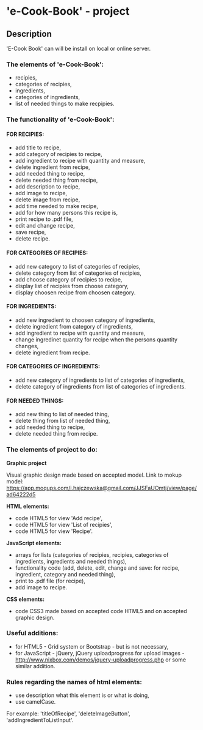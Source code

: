 # 'e-Cook-Book' - project

## Description

'E-Cook Book' can will be install on local or online server.

### The elements of 'e-Cook-Book':

- recipies,
- categories of recipies,
- ingredients,
- categories of ingredients,
- list of needed things to make recpipies.

### The functionality of 'e-Cook-Book':

#### FOR RECIPIES:

- add title to recipe,
- add category of recipies to recipe,
- add ingredient to recipe with quantity and measure,
- delete ingredient from recipe,
- add needed thing to recipe,
- delete needed thing from recipe,
- add description to recipe,
- add image to recipe,
- delete image from recipe,
- add time needed to make recipe,
- add for how many persons this recipe is,
- print recipe to .pdf file,
- edit and change recipe,
- save recipe,
- delete recipe.
	
#### FOR CATEGORIES OF RECIPIES:

- add new category to list of categories of recipies,
- delete category from list of categories of recipies,
- add choose category of recipies to recipe,
- display list of recipies from choose category,
- display choosen recipe from choosen category.

#### FOR INGREDIENTS: 

- add new ingredient to choosen category of ingredients,
- delete ingredient from category of ingredients,
- add ingredient to recipe with quantity and measure,
- change ingredinet quantity for recipe when the persons quantity changes,
- delete ingredient from recipe.

#### FOR CATEGORIES OF INGREDIENTS:

- add new category of ingredients to list of categories of ingredients,
- delete category of ingredients from list of categories of ingredients.

#### FOR NEEDED THINGS:

- add new thing to list of needed thing,
- delete thing from list of needed thing,
- add needed thing to recipe,
- delete needed thing from recipe.

### The elements of project to do:

**Graphic project**

Visual graphic design made based on accepted model. 
Link to mokup model: https://app.moqups.com/i.hajczewska@gmail.com/JJSFaUOmtj/view/page/ad64222d5

**HTML elements:**

- code HTML5 for view 'Add recipe',
- code HTML5 for view 'List of recipies',
- code HTML5 for view 'Recipe'.

**JavaScript elements:**

- arrays for lists (categories of recipies, recipies, categories of ingredients, ingredients and needed things),
- functionality code (add, delete, edit, change and save: for recipe, ingredient, category and needed thing),
- print to .pdf file (for recipe),
- add image to recipe.

**CSS elements:**

- code CSS3 made based on accepted code HTML5 and on accepted graphic design.

### Useful additions:

- for HTML5 - Grid system or Bootstrap - but is not necessary,
- for JavaScript - jQuery, jQuery uploadprogress for upload images - http://www.nixbox.com/demos/jquery-uploadprogress.php or some similar addition.

### Rules regarding the names of html elements:

- use description what this element is or what is doing,
- use camelCase.

For example: 'titleOfRecipe', 'deleteImageButton', 'addIngredientToListInput'.